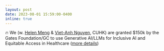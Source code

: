 ```yaml
---
layout: post
date: 2023-08-01 15:59:00-0400
inline: true
---
```


:fire: We (w. [Helen Meng](https://www.se.cuhk.edu.hk/people/academic-staff/prof-meng-mei-ling-helen/) & [Viet-Anh Nguyen](https://www.vietanhnguyen.net/), CUHK) are granted $150k by the Gates Foundation/GC to use Generative AI/LLMs for Inclusive AI and Equitable Access in Healthcare ([more details](https://gcgh.grandchallenges.org/grant/generative-ai-technologies-gynecological-healthcare-vietnam))
